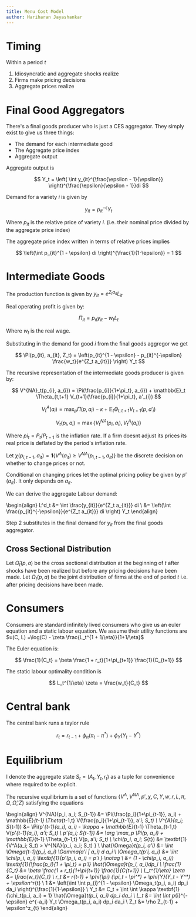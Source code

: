 ```yaml
---
title: Menu Cost Model
author: Hariharan Jayashankar
---
```


# Timing

Within a period $t$

1. Idiosyncratic and aggregate shocks realize
2. Firms make pricing decisions
3. Aggregate prices realize

# Final Good Aggregators

There's a final goods producer who is just a CES aggregator. They simply exist to give us three things:
- The demand for each intermediate good
- The Aggregate price index
- Aggregate output

Aggregate output is

$$
Y_t = \left( \int y_{it}^{\frac{\epsilon - 1}{\epsilon}} \right)^{\frac{\epsilon}{\epsilon - 1}}di
$$

Demand for a variety $i$ is given by

$$
y_{it} = p_{it}^{-\epsilon} Y_t
$$

Where $p_{it}$ is the relative price of variety $i$. (i.e. their nominal price divided by the aggregate price index)

The aggregate price index written in terms of relative prices implies

$$
\left(\int p_{it}^{1 - \epsilon} di \right)^{\frac{1}{1-\epsilon}} = 1
$$


# Intermediate Goods

The production function is given by $y_{it} = e^{Z_t a_{it}} L_{it}$

Real operating profit is given by:

$$
\Pi_{it} = p_{it} y_{it} - w_t L_t
$$

Where $w_t$ is the real wage.

Substituting in the demand for good $i$ from the final goods aggregor we get


$$
\Pi(p_{it}, a_{it}, Z_t) = \left(p_{it}^{1 - \epsilon} - p_{it}^{-\epsilon} \frac{w_t}{e^{Z_t a_{it}}} \right) Y_t
$$

The recursive representation of the intermediate goods producer is given by:

$$
V^{NA}_t(p_{i}, a_{i}) = \Pi(\frac{p_{i}}{1+\pi_t}, a_{i}) + \mathbb{E}_t \Theta_{t,t+1} V_{t+1}(\frac{p_{i}}{1+\pi_t}, a'_{i})
$$

$$
V^{A}_t(a_{i}) = \max_p \Pi(p, a_{i}) - \kappa + \mathbb{E}_t \Theta_{t,t+1} V_{t+1}(p, a'_{i})
$$

$$
V_t(p_{i},a_{i}) = \max \{V_t^{NA}(p_{i}, a_{i}), V_t^A(a_{i}) \}
$$

Where $pi_t = P_t/P_{t-1}$ is the inflation rate. If a firm doesnt adjust its prices its real price is deflated by the period's inflation rate.

Let $\chi(p_{i,t-1}, a_{it}) = \textbf{1}\{V^A(a_{it}) \geq V^{NA}(p_{i,t-1}, a_{it}) \}$ be the discrete decision on whether to change prices or not. 

Conditional on changing prices let the optimal pricing policy be given by $p'(a_{it})$. It only depends on $a_{it}$.


We can derive the aggregate Labour demand:

\begin{align}
L^d_t &= \int \frac{y_{it}}{e^{Z_t a_{it}}} di \\
&= \left(\int \frac{p_{it}^{-\epsilon}}{e^{Z_t a_{it}}} di \right) Y_t
\end{align}

Step 2 substitutes in the final demand for $y_{it}$ from the final goods aggregator.

## Cross Sectional Distribution

Let $\hat{\Omega}_t(p,a)$ be the cross sectional distribution at the beginning of $t$ after shocks have been realized but before any pricing decisions have been made. Let $\Omega_t(p,a)$ be the joint distribution of firms at the end of period $t$ i.e. after pricing decisions have been made.

# Consumers

Consumers are standard infinitely lived consumers who give us an euler equation and a static labour equation. We assume their utility functions are $u(C, L) =\log(C) - \zeta \frac{L_t^{1 + 1/\eta}}{1+1/\eta}$


The Euler equation is:

$$
\frac{1}{C_t} = \beta \frac{1 + r_t}{1+\pi_{t+1}} \frac{1}{C_{t+1}}
$$

The static labour optimality condition is

$$
L_t^{1/\eta} \zeta = \frac{w_t}{C_t}
$$

# Central bank

The central bank runs a taylor rule

$$
r_t = r_{t-1} + \phi_{\pi} (\pi_t - \pi^*) + \phi_{Y}(Y_t - Y^*)
$$

# Equilibrium

I denote the aggregate state $S_t = (A_t, Y_t, r_t)$ as a tuple for convenience where required to be explicit.

The recursive equilibrium is a set of functions $\{V^{A}, V^{NA}, p', \chi, C, Y,w, r, L, \pi, \Omega, \hat{\Omega}, Z\}$ satisfying the equations

\begin{align}
V^{NA}(p_i, a_i; S_{t-1}) &= \Pi(\frac{p_i}{1+\pi_{t-1}}, a_i) + \mathbb{E}_{t-1} \Theta_{t-1,t} V(\frac{p_i}{1+\pi_{t-1}}, a'_i; S_t) \\
V^{A}(a_i; S_{t-1}) &= \Pi(p'_{t-1}(a_i), a_i) - \kappa + \mathbb{E}_{t-1} \Theta_{t-1,t} V(p'_{t-1}(a_i), a'_i; S_t) \\
p'(a_i; S_{t-1}) &= \arg \max_p \Pi(p, a_i) + \mathbb{E}_{t-1} \Theta_{t-1,t} V(p, a'_i; S_t) \\
\chi(p_i, a_i; S_{t}) &= \textbf{1} \{V^A(a_i; S_t) > V^{NA}(p_i, a_i; S_t) \} \\
\hat{\Omega}_t(p_i, a'_i) &= \int \Omega_{t-1}(p_i, a_i) \Gamma(a'_i | a_i) d a_i \\
\Omega_t(p'_i, a_i) &= \int \chi(p_i, a_i) \textbf{1}\{p'(p_i, a_i) = p'_i \} \notag \\
&+ (1 - \chi(p_i, a_i)) \textbf{1}\{\frac{p_i}{1 + \pi_t} = p'_i\} \hat{\Omega}_t(p_i, a_i)dp_i \\
\frac{1}{C_t} &= \beta \frac{1 + r_t}{1+\pi_{t+1}} \frac{1}{C_{t+1}} \\
L_t^{1/\eta} \zeta &= \frac{w_t}{C_t} \\
r_t &= r_{t-1} + \phi_{\pi} (\pi_t - \pi^*) + \phi_{Y}(Y_t - Y^*) + \epsilon^r_{t} \\
1 &= \left(\int \int p_{i}^{1 - \epsilon} \Omega_t(p_i, a_i) dp_i da_i \right)^{\frac{1}{1-\epsilon}}  \\
Y_t &= C_t + \int \int \kappa \textbf{1}\{\chi_t(p_i, a_i) = 1\} \hat{\Omega}_t(p_i, a_i) dp_i da_i \\
L_t &= \int \int p_{i}^{-\epsilon} e^{-a_i} Y_t \Omega_t(p_i, a_i) dp_i da_i \\
Z_t &= \rho Z_{t-1} + \epsilon^z_{t}
\end{align}
